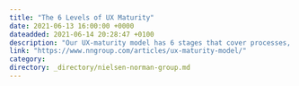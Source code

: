 ```yaml
---
title: "The 6 Levels of UX Maturity"
date: 2021-06-13 16:00:00 +0000
dateadded: 2021-06-14 20:28:47 +0100
description: "Our UX-maturity model has 6 stages that cover processes, design, research, leadership support, and longevity of UX. Use our quiz to get an idea of your organization’s UX maturity."
link: "https://www.nngroup.com/articles/ux-maturity-model/"
category:
directory: _directory/nielsen-norman-group.md
---
```

